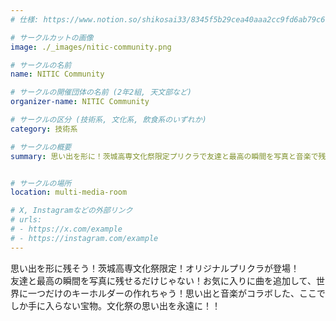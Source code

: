 ```yaml
---
# 仕様: https://www.notion.so/shikosai33/8345f5b29cea40aaa2cc9fd6ab79c6a6?pvs=4#5438a1577b604f39a67658a72f2283b8

# サークルカットの画像
image: ./_images/nitic-community.png

# サークルの名前
name: NITIC Community

# サークルの開催団体の名前 (2年2組, 天文部など)
organizer-name: NITIC Community

# サークルの区分 (技術系, 文化系, 飲食系のいずれか)
category: 技術系

# サークルの概要
summary: 思い出を形に！茨城高専文化祭限定プリクラで友達と最高の瞬間を写真と音楽で残そう！


# サークルの場所
location: multi-media-room

# X, Instagramなどの外部リンク
# urls:
# - https://x.com/example
# - https://instagram.com/example
---
```

<p class="text-base font-Dela text-mauve-11">
思い出を形に残そう！茨城高専文化祭限定！オリジナルプリクラが登場！<br>
友達と最高の瞬間を写真に残せるだけじゃない！お気に入りに曲を追加して、世界に一つだけのキーホルダーの作れちゃう！思い出と音楽がコラボした、ここでしか手に入らない宝物。文化祭の思い出を永遠に！！
</p>

